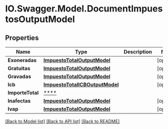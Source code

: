 # IO.Swagger.Model.DocumentImpuestosOutputModel
## Properties

Name | Type | Description | Notes
------------ | ------------- | ------------- | -------------
**Exoneradas** | [**ImpuestoTotalOutputModel**](ImpuestoTotalOutputModel.md) |  | [optional] 
**Gratuitas** | [**ImpuestoTotalOutputModel**](ImpuestoTotalOutputModel.md) |  | [optional] 
**Gravadas** | [**ImpuestoTotalOutputModel**](ImpuestoTotalOutputModel.md) |  | [optional] 
**Icb** | [**ImpuestoTotalICBOutputModel**](ImpuestoTotalICBOutputModel.md) |  | [optional] 
**ImporteTotal** | [****](.md) |  | 
**Inafectas** | [**ImpuestoTotalOutputModel**](ImpuestoTotalOutputModel.md) |  | [optional] 
**Ivap** | [**ImpuestoTotalOutputModel**](ImpuestoTotalOutputModel.md) |  | [optional] 

[[Back to Model list]](../README.md#documentation-for-models) [[Back to API list]](../README.md#documentation-for-api-endpoints) [[Back to README]](../README.md)

